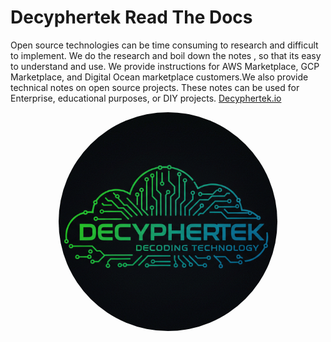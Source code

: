 
Decyphertek Read The Docs
==========================

Open source technologies can be time consuming to research and difficult to implement. 
We do the research and boil down the notes , so that its easy to understand and use. We
provide instructions for AWS Marketplace, GCP Marketplace, and Digital Ocean marketplace
customers.We also provide technical notes on open source projects. These notes can be 
used for Enterprise, educational purposes, or DIY projects. 
[Decyphertek.io](https://decyphertek.io/ 'Decyphertek.io')


<p align="center">
    <img src="https://github.com/decyphertek-io/configs/raw/main/Logos/decyphertek-new-logo-512x512.png" 
         alt="Decyphertek.io" 
         width="350" 
         height="350" 
         style="border-radius: 50%; object-fit: cover;">
</p>






